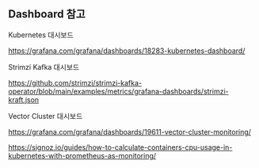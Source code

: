 ## Dashboard 참고

Kubernetes 대시보드

https://grafana.com/grafana/dashboards/18283-kubernetes-dashboard/

Strimzi Kafka 대시보드

https://github.com/strimzi/strimzi-kafka-operator/blob/main/examples/metrics/grafana-dashboards/strimzi-kraft.json

Vector Cluster 대시보드

https://grafana.com/grafana/dashboards/19611-vector-cluster-monitoring/




https://signoz.io/guides/how-to-calculate-containers-cpu-usage-in-kubernetes-with-prometheus-as-monitoring/